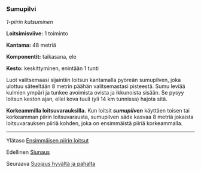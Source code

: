 ### Sumupilvi

*1-piirin kutsuminen*

**Loitsimisviive:** 1 toiminto

**Kantama:** 48 metriä

**Komponentit:** taikasana, ele

**Kesto:** keskittyminen, enintään 1 tunti

Luot valitsemaasi sijaintiin loitsun kantamalla pyöreän sumupilven,
joka ulottuu säteeltään 8 metrin päähän valitsemastasi
pisteestä. Sumu leviää kulmien ympäri ja tunkee avoimista ovista
ja ikkunoista sisään. Se pysyy loitsun keston ajan, ellei kova
tuuli (yli 14 km tunnissa) hajota sitä.

**Korkeammilla loitsuvarauksilla.** Kun loitsit ***sumupilven***
käyttäen toisen tai korkeamman piirin loitsuvarausta, sumupilven
säde kasvaa 8 metriä jokaista loitsuvarauksen piiriä kohden,
joka on ensimmäistä piiriä korkeammalla.

----

Ylätaso [Ensimmäisen piirin loitsut](1_piirin_loitsut.md)

Edellinen [Siunaus](Siunaus.md)

Seuraava [Suojaus hyvältä ja pahalta](Suojaus_hyvältä_ja_pahalta.md)